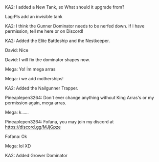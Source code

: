 KA2: I added a New Tank, so What should it upgrade from?

Lag:Pls add an invisible tank

KA2: I think the Gunner Dominator needs to be nerfed down. If I have permission, tell me here or on Discord!

KA2: Added the Elite Battleship and the Nestkeeper.

David: Nice

David: I will fix the dominator shapes now.

Mega: Yo! İm mega arras

Mega: i we add motherships!

KA2: Added the Nailgunner Trapper.

Pineaplepen3264: Don't ever change anything without King Arras's or my permission again, mega arras.

Mega: k......

Pineaplepen3264: Fofana, you may join my discord at https://discord.gg/MJjGpze

Fofana: Ok

Mega:                                                                                                                                                                                                                                                                                                        lol                                                                                                                                                               XD

KA2: Added Grower Dominator